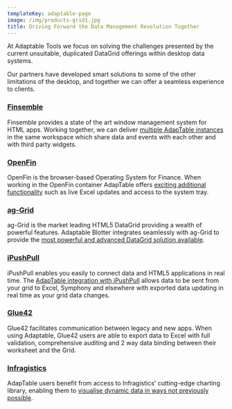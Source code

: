 ```yaml
---
templateKey: adaptable-page
image: /img/products-grid1.jpg
title: Driving Forward the Data Management Revolution Together
---
```

At Adaptable Tools we focus on solving the challenges presented by the current unsuitable, duplicated DataGrid offerings within desktop data systems. 

Our partners have developed smart solutions to some of the other limitations of the desktop, and together we can offer a seamless experience to clients.

### [Finsemble](https://www.chartiq.com/finsemble/)

Finsemble provides a state of the art window management system for HTML apps.
Working together, we can deliver [multiple AdapTable instances](https://demo.adaptableblotter.com/partners/finsembledemo/) in the same workspace which share data and events with each other and with third party widgets.

### [OpenFin](https://openfin.co/)

OpenFin is the browser-based Operating System for Finance.  When working in the OpenFin container AdapTable offers [exciting additional functionality](https://demo.adaptableblotter.com/partners/openfindemo/) such as live Excel updates and access to the system tray.

### [ag-Grid](https://www.ag-grid.com/)

ag-Grid is the market leading HTML5 DataGrid providing a wealth of powerful features.  Adaptable Blotter integrates seamlessly with ag-Grid to provide the
[most powerful and advanced DataGrid solution available](https://medium.com/ag-grid/getting-more-from-your-datagrid-introducing-adaptable-blotter-2be5debd7e46).

### [iPushPull](https://www.ipushpull.com/)

iPushPull enables you easily to connect data and HTML5 applications in real time.  The [AdapTable integration with iPushPull](https://demo.adaptableblotter.com/partners/ipushpulldemo/) allows data to be sent from your grid to Excel, Symphony and elsewhere with exported data updating in real time as your grid data changes.

### [Glue42](https://glue42.com/)

Glue42 facilitates communication between legacy and new apps.
When using Adaptable, Glue42 users are able to export data to Excel with full validation, comprehensive auditing and 2 way data binding between their worksheet and the Grid.


### [Infragistics](https://infragistics.com/)

AdapTable users benefit from access to Infragistics' cutting-edge charting library, enabling them to [visualise dynamic data in ways not previously possible](https://www.infragistics.com/about-us/in-the-news/infragistics-plus-adaptable-tools-bringing-unprecedented-power-to-the-desktop).
